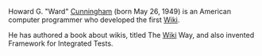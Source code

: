 Howard G. "Ward" [Cunningham](cunningham.md) (born May 26, 1949) is an American computer programmer who developed the first [Wiki](wiki.md).

He has authored a book about wikis, titled The [Wiki](wiki.md) Way, and also invented Framework for Integrated Tests.
